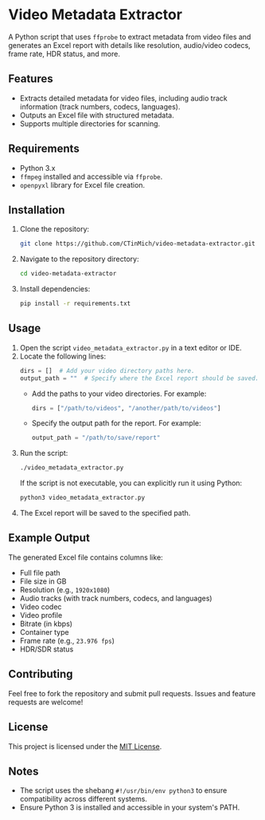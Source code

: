 
# Video Metadata Extractor

A Python script that uses `ffprobe` to extract metadata from video files and generates an Excel report with details like resolution, audio/video codecs, frame rate, HDR status, and more.

## Features
- Extracts detailed metadata for video files, including audio track information (track numbers, codecs, languages).
- Outputs an Excel file with structured metadata.
- Supports multiple directories for scanning.

## Requirements
- Python 3.x
- `ffmpeg` installed and accessible via `ffprobe`.
- `openpyxl` library for Excel file creation.

## Installation
1. Clone the repository:
   ```bash
   git clone https://github.com/CTinMich/video-metadata-extractor.git
   ```
2. Navigate to the repository directory:
   ```bash
   cd video-metadata-extractor
   ```
3. Install dependencies:
   ```bash
   pip install -r requirements.txt
   ```

## Usage
1. Open the script `video_metadata_extractor.py` in a text editor or IDE.
2. Locate the following lines:
   ```python
   dirs = []  # Add your video directory paths here.
   output_path = ""  # Specify where the Excel report should be saved.
   ```
   - Add the paths to your video directories. For example:
     ```python
     dirs = ["/path/to/videos", "/another/path/to/videos"]
     ```
   - Specify the output path for the report. For example:
     ```python
     output_path = "/path/to/save/report"
     ```
3. Run the script:
   ```bash
   ./video_metadata_extractor.py
   ```
   If the script is not executable, you can explicitly run it using Python:
   ```bash
   python3 video_metadata_extractor.py
   ```
4. The Excel report will be saved to the specified path.

## Example Output
The generated Excel file contains columns like:
- Full file path
- File size in GB
- Resolution (e.g., `1920x1080`)
- Audio tracks (with track numbers, codecs, and languages)
- Video codec
- Video profile
- Bitrate (in kbps)
- Container type
- Frame rate (e.g., `23.976 fps`)
- HDR/SDR status

## Contributing
Feel free to fork the repository and submit pull requests. Issues and feature requests are welcome!

## License
This project is licensed under the [MIT License](LICENSE).

## Notes
- The script uses the shebang `#!/usr/bin/env python3` to ensure compatibility across different systems.
- Ensure Python 3 is installed and accessible in your system's PATH.
